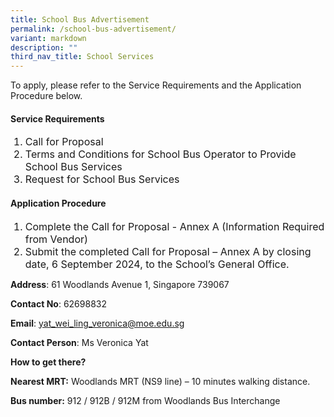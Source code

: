 ```yaml
---
title: School Bus Advertisement
permalink: /school-bus-advertisement/
variant: markdown
description: ""
third_nav_title: School Services
---
```

To apply, please refer to the Service Requirements and the Application Procedure below.

#### Service Requirements
<ol type="1"><span style="font-size:16px">
  <li>Call for Proposal</li>
  <li>Terms and Conditions for School Bus Operator to Provide School Bus Services </li>
  <li>Request for School Bus Services</li>
</span></ol>
	
#### Application Procedure 
	
<ol type="1"><span style="font-size:16px">
  <li>Complete the Call for Proposal - Annex A (Information Required from Vendor) </li>
  <li>Submit the completed Call for Proposal – Annex A by closing date, 6 September 2024, to the School’s General Office.&nbsp; </li>
</span></ol>

**Address**: 61 Woodlands Avenue 1, Singapore 739067

**Contact No**: 62698832

**Email**: yat_wei_ling_veronica@moe.edu.sg

**Contact Person**: Ms Veronica Yat

**How to get there?**

**Nearest MRT:** Woodlands MRT (NS9 line) – 10 minutes walking distance. &nbsp;

**Bus number:** 912 / 912B / 912M from Woodlands Bus Interchange